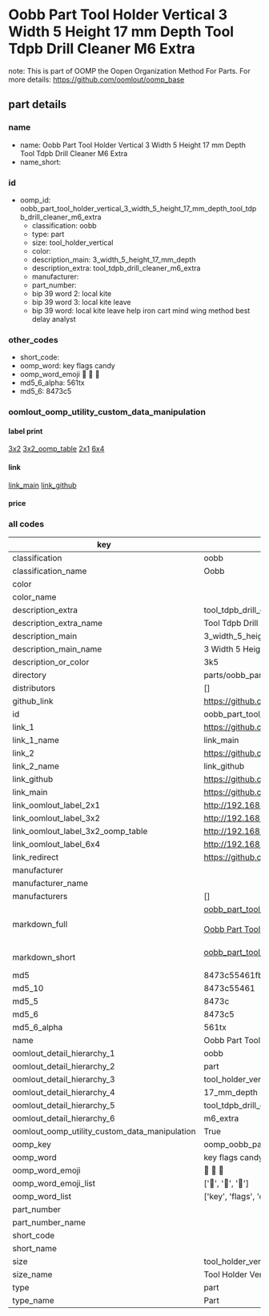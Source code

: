 # Oobb Part Tool Holder Vertical 3 Width 5 Height 17 mm Depth Tool Tdpb Drill Cleaner M6 Extra  

note: This is part of OOMP the Oopen Organization Method For Parts. For more details: https://github.com/oomlout/oomp_base

##  part details
  







### name
* name: Oobb Part Tool Holder Vertical 3 Width 5 Height 17 mm Depth Tool Tdpb Drill Cleaner M6 Extra
* name_short: 
### id
* oomp_id: oobb_part_tool_holder_vertical_3_width_5_height_17_mm_depth_tool_tdpb_drill_cleaner_m6_extra
  * classification: oobb
  * type: part
  * size: tool_holder_vertical
  * color: 
  * description_main: 3_width_5_height_17_mm_depth
  * description_extra: tool_tdpb_drill_cleaner_m6_extra
  * manufacturer: 
  * part_number: 
  * bip 39 word 2: local kite
  * bip 39 word 3: local kite leave
  * bip 39 word: local kite leave help iron cart mind wing method best delay analyst

### other_codes
* short_code: 
* oomp_word: key flags candy
* oomp_word_emoji :key: :flags: :candy:
* md5_6_alpha: 561tx
* md5_6: 8473c5






### oomlout_oomp_utility_custom_data_manipulation
#### label print
[3x2](http://192.168.1.245:1112/?label=oomp%20561tx)
[3x2_oomp_table](http://192.168.1.108:1112/?label=oomp%20561tx)
[2x1](http://192.168.1.242:1112/?label=oomp%20561tx)
[6x4](http://192.168.1.55:1112/?label=oomp%20561tx)    

#### link

[link_main](https://github.com/oomlout/oomlout_oomp_version_1_messy/tree/main/parts/oobb_part_tool_holder_vertical_3_width_5_height_17_mm_depth_tool_tdpb_drill_cleaner_m6_extra) [link_github](https://github.com/oomlout/oomlout_oomp_version_1_messy/tree/main/parts/oobb_part_tool_holder_vertical_3_width_5_height_17_mm_depth_tool_tdpb_drill_cleaner_m6_extra)                             

#### price







### all codes 
| key | value |  
| --- | --- |  
| classification | oobb |  
| classification_name | Oobb |  
| color |  |  
| color_name |  |  
| description_extra | tool_tdpb_drill_cleaner_m6_extra |  
| description_extra_name | Tool Tdpb Drill Cleaner M6 Extra |  
| description_main | 3_width_5_height_17_mm_depth |  
| description_main_name | 3 Width 5 Height 17 mm Depth |  
| description_or_color | 3k5 |  
| directory | parts/oobb_part_tool_holder_vertical_3_width_5_height_17_mm_depth_tool_tdpb_drill_cleaner_m6_extra |  
| distributors | [] |  
| github_link | https://github.com/oomlout/oomlout_oomp_part_src/tree/main/parts/oobb_part_tool_holder_vertical_3_width_5_height_17_mm_depth_tool_tdpb_drill_cleaner_m6_extra |  
| id | oobb_part_tool_holder_vertical_3_width_5_height_17_mm_depth_tool_tdpb_drill_cleaner_m6_extra |  
| link_1 | https://github.com/oomlout/oomlout_oomp_version_1_messy/tree/main/parts/oobb_part_tool_holder_vertical_3_width_5_height_17_mm_depth_tool_tdpb_drill_cleaner_m6_extra |  
| link_1_name | link_main |  
| link_2 | https://github.com/oomlout/oomlout_oomp_version_1_messy/tree/main/parts/oobb_part_tool_holder_vertical_3_width_5_height_17_mm_depth_tool_tdpb_drill_cleaner_m6_extra |  
| link_2_name | link_github |  
| link_github | https://github.com/oomlout/oomlout_oomp_version_1_messy/tree/main/parts/oobb_part_tool_holder_vertical_3_width_5_height_17_mm_depth_tool_tdpb_drill_cleaner_m6_extra |  
| link_main | https://github.com/oomlout/oomlout_oomp_version_1_messy/tree/main/parts/oobb_part_tool_holder_vertical_3_width_5_height_17_mm_depth_tool_tdpb_drill_cleaner_m6_extra |  
| link_oomlout_label_2x1 | http://192.168.1.242:1112/?label=oomp%20561tx |  
| link_oomlout_label_3x2 | http://192.168.1.245:1112/?label=oomp%20561tx |  
| link_oomlout_label_3x2_oomp_table | http://192.168.1.108:1112/?label=oomp%20561tx |  
| link_oomlout_label_6x4 | http://192.168.1.55:1112/?label=oomp%20561tx |  
| link_redirect | https://github.com/oomlout/oomlout_oomp_version_1_messy/tree/main/parts/oobb_part_tool_holder_vertical_3_width_5_height_17_mm_depth_tool_tdpb_drill_cleaner_m6_extra |  
| manufacturer |  |  
| manufacturer_name |  |  
| manufacturers | [] |  
| markdown_full | [oobb_part_tool_holder_vertical_3_width_5_height_17_mm_depth_tool_tdpb_drill_cleaner_m6_extra](none)<br>[](none)<br>[Oobb Part Tool Holder Vertical 3 Width 5 Height 17 Mm Depth Tool Tdpb Drill Cleaner M6 Extra](none)<br><br> |  
| markdown_short | [oobb_part_tool_holder_vertical_3_width_5_height_17_mm_depth_tool_tdpb_drill_cleaner_m6_extra](none)<br><br> |  
| md5 | 8473c55461fbb19c8c3b26b0fddecc1a |  
| md5_10 | 8473c55461 |  
| md5_5 | 8473c |  
| md5_6 | 8473c5 |  
| md5_6_alpha | 561tx |  
| name | Oobb Part Tool Holder Vertical 3 Width 5 Height 17 mm Depth Tool Tdpb Drill Cleaner M6 Extra |  
| oomlout_detail_hierarchy_1 | oobb |  
| oomlout_detail_hierarchy_2 | part |  
| oomlout_detail_hierarchy_3 | tool_holder_vertical |  
| oomlout_detail_hierarchy_4 | 17_mm_depth |  
| oomlout_detail_hierarchy_5 | tool_tdpb_drill_cleaner |  
| oomlout_detail_hierarchy_6 | m6_extra |  
| oomlout_oomp_utility_custom_data_manipulation | True |  
| oomp_key | oomp_oobb_part_tool_holder_vertical_3_width_5_height_17_mm_depth_tool_tdpb_drill_cleaner_m6_extra |  
| oomp_word | key flags candy |  
| oomp_word_emoji | :key: :flags: :candy: |  
| oomp_word_emoji_list | [':key:', ':flags:', ':candy:'] |  
| oomp_word_list | ['key', 'flags', 'candy'] |  
| part_number |  |  
| part_number_name |  |  
| short_code |  |  
| short_name |  |  
| size | tool_holder_vertical |  
| size_name | Tool Holder Vertical |  
| type | part |  
| type_name | Part |  
